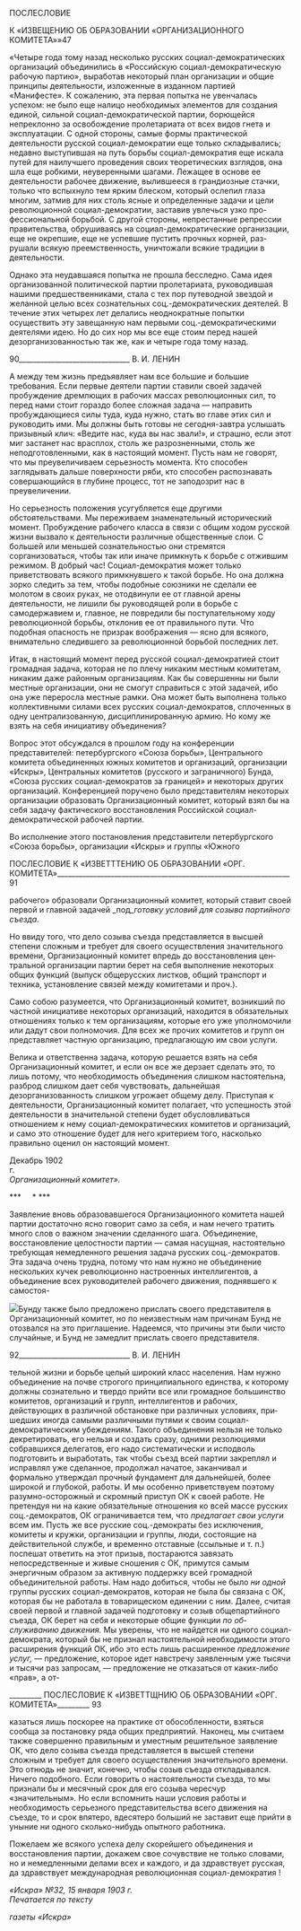 ПОСЛЕСЛОВИЕ

К «ИЗВЕЩЕНИЮ ОБ ОБРАЗОВАНИИ «ОРГАНИЗАЦИОННОГО КОМИТЕТА»»47

«Четыре года тому назад несколько русских социал-демократических организаций объединились в «Российскую социал-демократическую рабочую партию», выработав некоторый план организации и об­щие принципы деятельности, изложенные в изданном партией «Манифесте». К сожалению, эта первая попытка не увенчалась успехом: не было еще налицо необходимых элементов для создания единой, сильной социал-демократической партии, борющейся непреклонно за освобождение пролетариата от всех видов гнета и эксплуатации. С одной стороны, самые формы практической деятельности русской социал-демократии еще только складывались; недавно выступившая на путь борьбы социал-демократия еще искала путей для наилучшего проведения своих теоретических взглядов, она шла еще робкими, не­уверенными шагами. Лежащее в основе ее деятельности рабочее движение, вылившееся в грандиозные стачки, только что вспыхнуло тем ярким блеском, который ослепил глаза многим, затмив для них столь ясные и определенные задачи и цели революционной социал-демократии, заставив увлечься узко про­фессиональной борьбой. С другой стороны, непрестанные репрессии правительства, обрушиваясь на со­циал-демократические организации, еще не окрепшие, еще не успевшие пустить прочных корней, раз­рушали всякую преемственность, уничтожали всякие традиции в деятельности.

Однако эта неудавшаяся попытка не прошла бесследно. Сама идея организованной политической партии пролетариата, руководившая нашими предшественниками, стала с тех пор путеводной звездой и желанной целью всех сознательных соц.-демократических деятелей. В течение этих четырех лет дела­лись неоднократные попытки осуществить эту завещанную нам первыми соц.-демократическими деяте­лями идею. Но до сих нор мы все еще стоим перед нашей дезорганизованностью так же, как и четыре года тому назад.

  

90_______________________________ В. И. ЛЕНИН

А между тем жизнь предъявляет нам все большие и большие требования. Если первые деятели партии ставили своей задачей пробуждение дремлющих в рабочих массах революционных сил, то перед нами стоит гораздо более сложная задача — направить пробуждающиеся силы туда, куда нужно, стать во гла­ве этих сил и руководить ими. Мы должны быть готовы не сегодня-завтра услышать призывный клич: «Ведите нас, куда вы нас звали!», и страшно, если этот миг застанет нас врасплох, столь же разрознен­ными, столь же неподготовленными, как в настоящий момент. Пусть нам не говорят, что мы преувели­чиваем серьезность момента. Кто способен заглядывать дальше поверхности ряби, кто способен распо­знавать совершающийся в глубине процесс, тот не заподозрит нас в преувеличении.

Но серьезность положения усугубляется еще другими обстоятельствами. Мы переживаем знамена­тельный исторический момент. Пробуждение рабочего класса в связи с общим ходом русской жизни вы­звало к деятельности различные общественные слои. С большей или меньшей сознательностью они стремятся сорганизоваться, чтобы так или иначе примкнуть к борьбе с отжившим режимом. В добрый час! Социал-демократия может только приветствовать всякого примкнувшего к такой борьбе. Но она должна зорко следить за тем, чтобы подобные союзники не сделали ее молотом в своих руках, не ото­двинули ее от главной арены деятельности, не лишили бы руководящей роли в борьбе с самодержавием и, главное, не повредили бы поступательному ходу революционной борьбы, отклонив ее от правильного пути. Что подобная опасность не призрак воображения — ясно для всякого, внимательно следившего за революционной борьбой последних лет.

Итак, в настоящий момент перед русской социал-демократией стоит громадная задача, которая не по плечу никаким местным комитетам, никаким даже районным организациям. Как бы совершенны ни бы­ли местные организации, они не смогут справиться с этой задачей, ибо она уже переросла местные рам­ки. Она может быть выполнена только коллективными силами всех русских социал-демократов, спло­ченных в одну централизованную, дисциплинированную армию. Но кому же взять на себя инициативу объединения?

Вопрос этот обсуждался в прошлом году на конференции представителей: петербургского «Союза борьбы», Центрального комитета объединенных южных комитетов и организаций, организации «Ис­кры», Центральных комитетов (русского и заграничного) Бунда, «Союза русских социал-демократов за границей» и некоторых других организаций. Конференцией поручено было представителям некоторых организации образовать Организационный комитет, который взял бы на себя задачу фактического вос­становления Российской социал-демократической рабочей партии.

Во исполнение этого постановления представители петербургского «Союза борьбы», организации «Искры» и группы «Южного

  

ПОСЛЕСЛОВИЕ К «ИЗВЕТТТЕНИЮ ОБ ОБРАЗОВАНИИ «ОРГ. КОМИТЕТА»_________________________________________________________________ 91

рабочего» образовали Организационный комитет, который ставит своей первой и главной задачей _под­__готовку условий для созыва партийного съезда._

Но ввиду того, что дело созыва съезда представляется в высшей степени сложным и требует для сво­его осуществления значительного времени, Организационный комитет впредь до восстановления цен­тральной организации партии берет на себя выполнение некоторых общих функций (выпуск общерус­ских листков, общий транспорт и техника, установление связей между комитетами и проч.).

Само собою разумеется, что Организационный комитет, возникший по частной инициативе некото­рых организаций, находится в обязательных отношениях только к тем организациям, которые его уже уполномочили или дадут свои полномочия. Для всех же прочих комитетов и групп он представляет част­ную организацию, предлагающую им свои услуги.

Велика и ответственна задача, которую решается взять на себя Организационный комитет, и если он все же дерзает сделать это, то лишь потому, что необходимость объединения слишком настоятельна, разброд слишком дает себя чувствовать, дальнейшая дезорганизованность слишком угрожает общему делу. Приступая к деятельности, Организационный комитет полагает, что успешность этой деятельности в значительной степени будет обусловливаться отношением к нему социал-демократических комитетов и организаций, и само это отношение будет для него критерием того, насколько правильно оценил он на­стоящий момент.

Декабрь 1902 г.                                                                                                      _Организационный комитет»._

***     * ***

Заявление вновь образовавшегося Организационного комитета нашей партии доста­точно ясно говорит само за себя, и нам нечего тратить много слов о важном значении сделанного шага. Объединение, восстановление целостности партии — самая насущ­ная, настоятельно требующая немедленного решения задача русских соц.-демократов. Эта задача очень трудна, потому что нам нужно не объединение нескольких кучек ре­волюционно настроенных интеллигентов, а объединение всех руководителей рабочего движения, поднявшего к самостоя-

![](file:///C:/Users/bot32/AppData/Local/Temp/msohtmlclip1/01/clip_image001.png)Бунду также было предложено прислать своего представителя в Организационный комитет, но по неизвестным нам причинам Бунд не отозвался на это приглашение. Надеемся, что причины эти были чисто случайные, и Бунд не замедлит прислать своего представителя.

  

92_______________________________ В. И. ЛЕНИН

тельной жизни и борьбе целый широкий класс населения. Нам нужно объединение на почве строгого принципиального единства, к которому должны сознательно и твердо прийти все или громадное большинство комитетов, организаций и групп, интеллиген­тов и рабочих, действующих в различной обстановке при различных условиях, при­шедших иногда самыми различными путями к своим социал-демократическим убежде­ниям. Такого объединения нельзя не только декретировать, его нельзя и создать сразу, одними резолюциями собравшихся делегатов, его надо систематически и исподволь подготовить и выработать, так чтобы съезд всей партии закреплял и исправлял уже сделанное, продолжал начатое, заканчивал и формально утверждал прочный фунда­мент для дальнейшей, более широкой и глубокой, работы. И мы особенно приветствуем поэтому разумно-осторожный и скромный приступ ОК к своей работе. Не претендуя ни на какие обязательные отношения ко всей массе русских соц.-демократов, ОК ограни­чивается тем, что _предлагает свои услуги_ всем им. Пусть же все русские соц.-демократы без исключения, комитеты и кружки, организации и группы, люди, состоя­щие на действительной службе, и временно отставные (ссыльные и т. п.) поспешат от­ветить на этот призыв, постараются завязать непосредственные и живые сношения с ОК, примутся самым энергичным образом за активную поддержку всей громадной объединительной работы. Нам надо добиться, чтобы не было _ни одной_ группы русских социал-демократов, которая не была бы связана с ОК, которая бы не работала в това­рищеском единении с ним. Далее, считая своей первой и главной задачей подготовку и созыв общепартийного съезда, ОК берет на себя и некоторые общие функции _по об­служиванию движения._ Мы уверены, что не найдется ни одного социал-демократа, ко­торый бы не признал настоятельной необходимости этого расширения функций ОК, ибо это есть лишь расширенное _предложение услуг,_ — предложение, которое идет на­встречу заявленным уже тысячи и тысячи раз запросам, — предложение не отказаться от каких-либо «прав», а от-

  

_________ ПОСЛЕСЛОВИЕ К «ИЗВЕТТЩНИЮ ОБ ОБРАЗОВАНИИ «ОРГ. КОМИТЕТА»_________ 93

казаться лишь поскорее на практике от обособленности, взяться сообща за постановку ряда общих предприятий. Наконец, мы считаем также совершенно правильным и уме­стным решительное заявление ОК, что дело созыва съезда представляется в высшей степени сложным и требует для своего осуществления значительного времени. Это от­нюдь не значит, конечно, чтобы созыв съезда откладывался. Ничего подобного. Если говорить о настоятельности съезда, то мы признали бы и месячный срок для его созыва чересчур «значительным». Но если вспомнить наши условия работы и необходимость серьезного представительства всего движения на съезде, то и срок впятеро, вдесятеро больший не заставит еще прийти в уныние ни одного сколько-нибудь опытного работ­ника.

Пожелаем же всякого успеха делу скорейшего объединения и восстановления пар­тии, докажем свое сочувствие не только словами, но и немедленными делами всех и каждого, и да здравствует русская, да здравствует международная революционная со­циал-демократия !

_«Искра» №32, 15 января 1903 г.                                                         Печатается по тексту_

_газеты «Искра»_